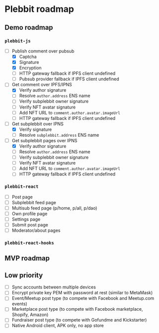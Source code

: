 # Plebbit roadmap

## Demo roadmap

### `plebbit-js`

- [ ] Publish comment over pubsub
  - [x] Captcha
  - [x] Signature
  - [x] Encryption
  - [ ] HTTP gateway fallback if IPFS client undefined
  - [ ] Pubsub provider fallback if IPFS client undefined
- [ ] Get comment over IPFS/IPNS
  - [x] Verify author signature
  - [ ] Resolve `author.address` ENS name
  - [ ] Verify subplebbit owner signature
  - [ ] Verify NFT avatar signature
  - [ ] Add NFT URL to `comment.author.avatar.imageUrl`
  - [ ] HTTP gateway fallback if IPFS client undefined
- [ ] Get subplebbit over IPNS
  - [x] Verify signature
  - [ ] Resolve `subplebbit.address` ENS name
- [ ] Get subplebbit pages over IPNS
  - [x] Verify author signature
  - [ ] Resolve `author.address` ENS name
  - [ ] Verify subplebbit owner signature
  - [ ] Verify NFT avatar signature
  - [ ] Add NFT URL to `comment.author.avatar.imageUrl`
  - [ ] HTTP gateway fallback if IPFS client undefined

### `plebbit-react`

- [ ] Post page
- [ ] Subplebbit feed page
- [ ] Multisub feed page (p/home, p/all, p/dao)
- [ ] Own profile page
- [ ] Settings page
- [ ] Submit post page
- [ ] Moderator/about pages

### `plebbit-react-hooks`

## MVP roadmap

## Low priority

- [ ] Sync accounts between multiple devices
- [ ] Encrypt private key PEM with password at rest (similar to MetaMask)
- [ ] Event/Meetup post type (to compete with Facebook and Meetup.com events)
- [ ] Marketplace post type (to compete with Facebook marketplace, Shopify, Amazon)
- [ ] Fundraiser post type (to compete with Gofundme and Kickstarter)
- [ ] Native Android client, APK only, no app store
